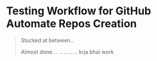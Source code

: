 # Testing Workflow for GitHub Automate Repos Creation
> Stucked at between..
> 
> Almost done..
.
..
..
...
..
krja bhai work
